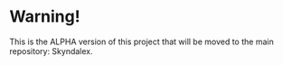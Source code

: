 # Warning!

This is the ALPHA version of this project that will be moved to the main repository: Skyndalex.

 